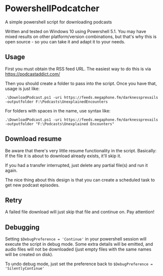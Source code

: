 # PowershellPodcatcher
A simple powershell script for downloading podcasts

Written and tested on Windows 10 using Powershell 5.1.  You may have mixed results on other platform/version combinations, but that's why this is open source - so you can take it and adapt it to your needs. 

## Usage

First you must obtain the RSS feed URL.  The easiest way to do this is via https://podcastaddict.com/

Then you should create a folder to pass into the script.  Once you have that, usage is just like:

`.\DownloadPodcast.ps1 -uri https://feeds.megaphone.fm/darknessprevails -outputfolder F:\Podcasts\UnexplainedEncounters`

For folders with spaces in the name, use syntax like:

`.\DownloadPodcast.ps1 -uri https://feeds.megaphone.fm/darknessprevails -outputfolder "F:\Podcasts\Unexplained Encounters"`

## Download resume

Be aware that there's very little resume functionality in the script.  Basically:  If the file it is about to download already exists, it'll skip it.

If you had a transfer interrupted, just delete any partial file(s) and run it again.

The nice thing about this design is that you can create a scheduled task to get new podcast episodes.

## Retry

A failed file download will just skip that file and continue on.  Pay attention!

## Debugging

Setting `$DebugPreference = 'Continue'` in your powershell session will execute the script in debug mode.  Some extra details will be emitted, and audio files will not be downloaded (just empty files with the same names will be created on disk).

To undo debug mode, just set the preference back to `$DebugPreference = 'SilentlyContinue'`
